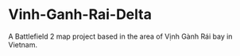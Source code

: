 # Vinh-Ganh-Rai-Delta
A Battlefield 2 map project based in the area of Vịnh Gành Rái bay in Vietnam.
